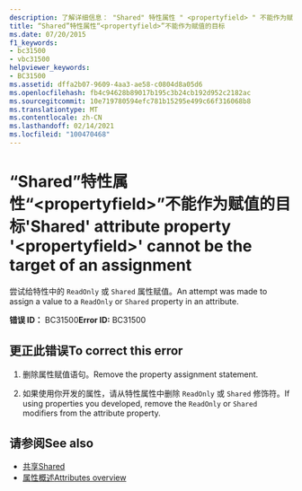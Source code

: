 ```yaml
---
description: 了解详细信息： "Shared" 特性属性 " <propertyfield> " 不能作为赋值的目标
title: “Shared”特性属性“<propertyfield>”不能作为赋值的目标
ms.date: 07/20/2015
f1_keywords:
- bc31500
- vbc31500
helpviewer_keywords:
- BC31500
ms.assetid: dffa2b07-9609-4aa3-ae58-c0804d8a05d6
ms.openlocfilehash: fb4c94628b89017b195c3b24cb192d952c2182ac
ms.sourcegitcommit: 10e719780594efc781b15295e499c66f316068b8
ms.translationtype: MT
ms.contentlocale: zh-CN
ms.lasthandoff: 02/14/2021
ms.locfileid: "100470468"
---
```

# <a name="shared-attribute-property-propertyfield-cannot-be-the-target-of-an-assignment"></a><span data-ttu-id="579b7-103">“Shared”特性属性“\<propertyfield>”不能作为赋值的目标</span><span class="sxs-lookup"><span data-stu-id="579b7-103">'Shared' attribute property '\<propertyfield>' cannot be the target of an assignment</span></span>

<span data-ttu-id="579b7-104">尝试给特性中的 `ReadOnly` 或 `Shared` 属性赋值。</span><span class="sxs-lookup"><span data-stu-id="579b7-104">An attempt was made to assign a value to a `ReadOnly` or `Shared` property in an attribute.</span></span>  
  
 <span data-ttu-id="579b7-105">**错误 ID：** BC31500</span><span class="sxs-lookup"><span data-stu-id="579b7-105">**Error ID:** BC31500</span></span>  
  
## <a name="to-correct-this-error"></a><span data-ttu-id="579b7-106">更正此错误</span><span class="sxs-lookup"><span data-stu-id="579b7-106">To correct this error</span></span>  
  
1. <span data-ttu-id="579b7-107">删除属性赋值语句。</span><span class="sxs-lookup"><span data-stu-id="579b7-107">Remove the property assignment statement.</span></span>  
  
2. <span data-ttu-id="579b7-108">如果使用你开发的属性，请从特性属性中删除 `ReadOnly` 或 `Shared` 修饰符。</span><span class="sxs-lookup"><span data-stu-id="579b7-108">If using properties you developed, remove the `ReadOnly` or `Shared` modifiers from the attribute property.</span></span>  
  
## <a name="see-also"></a><span data-ttu-id="579b7-109">请参阅</span><span class="sxs-lookup"><span data-stu-id="579b7-109">See also</span></span>

- [<span data-ttu-id="579b7-110">共享</span><span class="sxs-lookup"><span data-stu-id="579b7-110">Shared</span></span>](../language-reference/modifiers/shared.md)
- [<span data-ttu-id="579b7-111">属性概述</span><span class="sxs-lookup"><span data-stu-id="579b7-111">Attributes overview</span></span>](../programming-guide/concepts/attributes/index.md)

